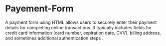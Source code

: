 # Payement-Form
A payment form using HTML allows users to securely enter their payment details for completing online transactions. It typically includes fields for credit card information (card number, expiration date, CVV), billing address, and sometimes additional authentication steps .

